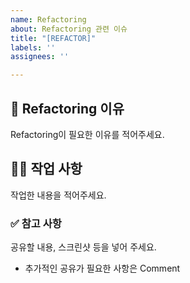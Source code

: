```yaml
---
name: Refactoring
about: Refactoring 관련 이슈
title: "[REFACTOR]"
labels: ''
assignees: ''

---
```


## 📌 Refactoring 이유
Refactoring이 필요한 이유를 적어주세요.

## 👩‍💻 작업 사항

작업한 내용을 적어주세요.

### ✅ 참고 사항

공유할 내용, 스크린샷 등을 넣어 주세요.

* 추가적인 공유가 필요한 사항은 Comment
